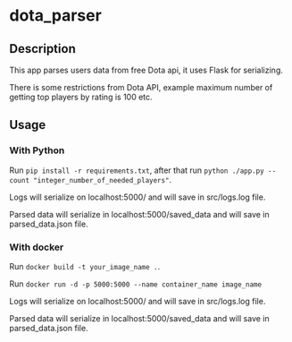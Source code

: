# dota_parser
## Description

This app parses users data from free Dota api, it uses Flask for serializing.

There is some restrictions from Dota API, example maximum number of getting
top players by rating is 100 etc.

## Usage

### With Python 
Run `pip install -r requirements.txt`, after that run `python ./app.py --count "integer_number_of_needed_players"`.

Logs will serialize on localhost:5000/ and will save in src/logs.log file.

Parsed data will serialize in localhost:5000/saved_data and will save in parsed_data.json file.

### With docker
Run `docker build -t your_image_name .`.

Run `docker run -d -p 5000:5000 --name container_name image_name`

Logs will serialize on localhost:5000/ and will save in src/logs.log file.

Parsed data will serialize in localhost:5000/saved_data and will save in parsed_data.json file.

